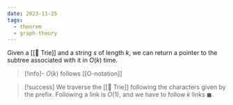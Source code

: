 ```yaml
---
date: 2023-11-25
tags:
  - theorem
  - graph-theory
---
```

Given a [[📘 Trie]] and a string $s$ of length $k$, we can return a pointer to the subtree associated with it in $O(k)$ time.

>[!info]-
> $O(k)$ follows [[O-notation]]

>[!success]
> We traverse the [[📘 Trie]] following the characters given by the prefix. Following a link is $O(1)$, and we have to follow $k$ links $\blacksquare$. 